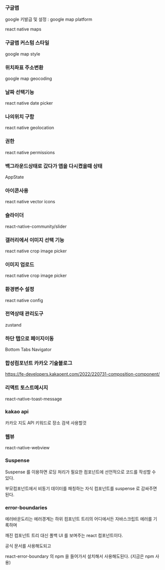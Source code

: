 ### 구글맵

google 키발급 및  설정 : google map platform

react native maps

### 구글맵 커스텀 스타일

google map style

### 위치좌표 주소변환

google map geocoding

### 날짜 선택기능

react native date picker


### 나의위치 구함

react native geolocation


### 권한

react native permissions

### 백그라운드상태로 갔다가 앱을 다시켰을때 상태

AppState


### 아이콘사용

react native vector icons


### 슬라이더

react-native-community/slider


### 갤러리에서 이미지 선택 기능

react native crop image picker

### 이미지 업로드

react native crop image picker


### 환경변수 설정

react native config

### 전역상태 관리도구

zustand

### 하단 탭으로 페이지이동

Bottom Tabs Navigator


### 합성컴포넌트 카카오 기술블로그

https://fe-developers.kakaoent.com/2022/220731-composition-component/

### 리액트 토스트메시지

react-native-toast-message

### kakao api 

카카오 지도 API 키워드로 장소 검색 사용할것

### 웹뷰

react-native-webview


### Suspense

Suspense 를 이용하면 로딩 처리가 필요한 컴포넌트에 선언적으로 코드를 작성할 수 있다.

부모컴포넌트에서 비동기 데이터를 패칭하는 자식 컴포넌트를 suspense 로 감싸주면된다.



### error-boundaries

에러바운도리는 에러경계는 하위 컴포넌트 트리의 어디에서든 자바스크립트 에러를 기록하며 

깨진 컴포넌트 트리 대신 폴백 UI 를 보며주는 react 컴포넌트이다.

공식 문서를 사용해도되고

react-error-boundary  의 npm 을 들어가서 설치해서 사용해도된다. (지금은 npm 사용)
